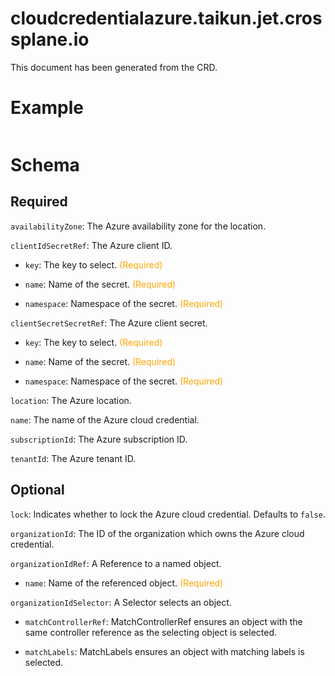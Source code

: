 
cloudcredentialazure.taikun.jet.crossplane.io
=============================================


This document has been generated from the CRD.
  

# Example


```yaml

```  

# Schema
  

## Required
  
`availabilityZone`: The Azure availability zone for the location.
  
`clientIdSecretRef`: The Azure client ID.

* `key`: The key to select.<font color="orange"> (Required)</font>  

* `name`: Name of the secret.<font color="orange"> (Required)</font>  

* `namespace`: Namespace of the secret.<font color="orange"> (Required)</font>  
  
`clientSecretSecretRef`: The Azure client secret.

* `key`: The key to select.<font color="orange"> (Required)</font>  

* `name`: Name of the secret.<font color="orange"> (Required)</font>  

* `namespace`: Namespace of the secret.<font color="orange"> (Required)</font>  
  
`location`: The Azure location.
  
`name`: The name of the Azure cloud credential.
  
`subscriptionId`: The Azure subscription ID.
  
`tenantId`: The Azure tenant ID.
  

## Optional
  
`lock`: Indicates whether to lock the Azure cloud credential. Defaults to `false`.
  
`organizationId`: The ID of the organization which owns the Azure cloud credential.
  
`organizationIdRef`: A Reference to a named object.

* `name`: Name of the referenced object.<font color="orange"> (Required)</font>  
  
`organizationIdSelector`: A Selector selects an object.

* `matchControllerRef`: MatchControllerRef ensures an object with the same controller reference as the selecting object is selected.  

* `matchLabels`: MatchLabels ensures an object with matching labels is selected.  
  

